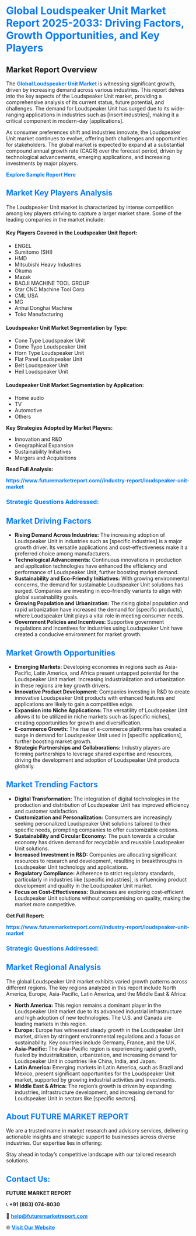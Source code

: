 <h1 style="color: #007BFF;">Global Loudspeaker Unit Market Report 2025-2033: Driving Factors, Growth Opportunities, and Key Players</h1>

<section id="overview">
<h2>Market Report Overview</h2>
<p>The <a href="https://www.futuremarketreport.com//industry-report/loudspeaker-unit-market" style="color: #007BFF; text-decoration: none;"><strong>Global Loudspeaker Unit Market</strong></a> is witnessing significant growth, driven by increasing demand across various industries. This report delves into the key aspects of the Loudspeaker Unit market, providing a comprehensive analysis of its current status, future potential, and challenges. The demand for Loudspeaker Unit has surged due to its wide-ranging applications in industries such as [insert industries], making it a critical component in modern-day [applications].</p>
<p>As consumer preferences shift and industries innovate, the Loudspeaker Unit market continues to evolve, offering both challenges and opportunities for stakeholders. The global market is expected to expand at a substantial compound annual growth rate (CAGR) over the forecast period, driven by technological advancements, emerging applications, and increasing investments by major players.</p>
</section>

<section id="overview">
<p><a href="https://www.futuremarketreport.com//request-sample/reportId=60880" style="color: #007BFF; text-decoration: none;"><strong>Explore Sample Report Here</strong></a></p>
</section>

<section id="key-players">
<h2 style="color: #007BFF;">Market Key Players Analysis</h2>
<p>The Loudspeaker Unit market is characterized by intense competition among key players striving to capture a larger market share. Some of the leading companies in the market include:</p>
<h4>Key Players Covered in the Loudspeaker Unit Report:</h4>
<ul><li>ENGEL</li><li>Sumitomo (SHI)</li><li>HMD</li><li>Mitsubishi Heavy Industries</li><li>Okuma</li><li>Mazak</li><li>BAOJI MACHINE TOOL GROUP</li><li>Star CNC Machine Tool Corp</li><li>CML USA</li><li>MG</li><li>Anhui Donghai Machine</li><li>Toko Manufacturing</li></ul>
<h4>Loudspeaker Unit Market Segmentation by Type:</h4>
<ul><li>Cone Type Loudspeaker Unit</li><li>Dome Type Loudspeaker Unit</li><li>Horn Type Loudspeaker Unit</li><li>Flat Panel Loudspeaker Unit</li><li>Belt Loudspeaker Unit</li><li>Heil Loudspeaker Unit</li></ul>

<h4>Loudspeaker Unit Market Segmentation by Application:</h4>
<ul><li>Home audio</li><li>TV</li><li>Automotive</li><li>Others</li></ul>
<p><strong>Key Strategies Adopted by Market Players:</strong></p>
<ul>
<li>Innovation and R&D</li>
<li>Geographical Expansion</li>
<li>Sustainability Initiatives</li>
<li>Mergers and Acquisitions</li>
</ul>
</section>

<section>
<p><strong>Read Full Analysis: </strong></p><a href="https://www.futuremarketreport.com//industry-report/loudspeaker-unit-market" style="color: #007BFF; text-decoration: none;"><strong>https://www.futuremarketreport.com//industry-report/loudspeaker-unit-market</strong></a>
<h3 style="color: #007BFF;">Strategic Questions Addressed:</h3>
</section>

<section id="driving-factors">
<h2 style="color: #007BFF;">Market Driving Factors</h2>
<ul>
<li><strong>Rising Demand Across Industries:</strong> The increasing adoption of Loudspeaker Unit in industries such as [specific industries] is a major growth driver. Its versatile applications and cost-effectiveness make it a preferred choice among manufacturers.</li>
<li><strong>Technological Advancements:</strong> Continuous innovations in production and application technologies have enhanced the efficiency and performance of Loudspeaker Unit, further boosting market demand.</li>
<li><strong>Sustainability and Eco-Friendly Initiatives:</strong> With growing environmental concerns, the demand for sustainable Loudspeaker Unit solutions has surged. Companies are investing in eco-friendly variants to align with global sustainability goals.</li>
<li><strong>Growing Population and Urbanization:</strong> The rising global population and rapid urbanization have increased the demand for [specific products], where Loudspeaker Unit plays a vital role in meeting consumer needs.</li>
<li><strong>Government Policies and Incentives:</strong> Supportive government regulations and incentives for industries using Loudspeaker Unit have created a conducive environment for market growth.</li>
</ul>
</section>

<section id="growth-opportunities">
<h2 style="color: #007BFF;">Market Growth Opportunities</h2>
<ul>
<li><strong>Emerging Markets:</strong> Developing economies in regions such as Asia-Pacific, Latin America, and Africa present untapped potential for the Loudspeaker Unit market. Increasing industrialization and urbanization in these regions are key growth drivers.</li>
<li><strong>Innovative Product Development:</strong> Companies investing in R&D to create innovative Loudspeaker Unit products with enhanced features and applications are likely to gain a competitive edge.</li>
<li><strong>Expansion into Niche Applications:</strong> The versatility of Loudspeaker Unit allows it to be utilized in niche markets such as [specific niches], creating opportunities for growth and diversification.</li>
<li><strong>E-commerce Growth:</strong> The rise of e-commerce platforms has created a surge in demand for Loudspeaker Unit used in [specific applications], further boosting market growth.</li>
<li><strong>Strategic Partnerships and Collaborations:</strong> Industry players are forming partnerships to leverage shared expertise and resources, driving the development and adoption of Loudspeaker Unit products globally.</li>
</ul>
</section>

<section id="trending-factors">
<h2 style="color: #007BFF;">Market Trending Factors</h2>
<ul>
<li><strong>Digital Transformation:</strong> The integration of digital technologies in the production and distribution of Loudspeaker Unit has improved efficiency and customer satisfaction.</li>
<li><strong>Customization and Personalization:</strong> Consumers are increasingly seeking personalized Loudspeaker Unit solutions tailored to their specific needs, prompting companies to offer customizable options.</li>
<li><strong>Sustainability and Circular Economy:</strong> The push towards a circular economy has driven demand for recyclable and reusable Loudspeaker Unit solutions.</li>
<li><strong>Increased Investment in R&D:</strong> Companies are allocating significant resources to research and development, resulting in breakthroughs in Loudspeaker Unit technology and applications.</li>
<li><strong>Regulatory Compliance:</strong> Adherence to strict regulatory standards, particularly in industries like [specific industries], is influencing product development and quality in the Loudspeaker Unit market.</li>
<li><strong>Focus on Cost-Effectiveness:</strong> Businesses are exploring cost-efficient Loudspeaker Unit solutions without compromising on quality, making the market more competitive.</li>
</ul>
</section>

<section>
<p><strong>Get Full Report: </strong></p><a href="https://www.futuremarketreport.com//industry-report/loudspeaker-unit-market" style="color: #007BFF; text-decoration: none;"><strong>https://www.futuremarketreport.com//industry-report/loudspeaker-unit-market</strong></a>
<h3 style="color: #007BFF;">Strategic Questions Addressed:</h3>
</section>


<section id="regional-analysis">
<h2 style="color: #007BFF;">Market Regional Analysis</h2>
<p>The global Loudspeaker Unit market exhibits varied growth patterns across different regions. The key regions analyzed in this report include North America, Europe, Asia-Pacific, Latin America, and the Middle East & Africa:</p>
<ul>
<li><strong>North America:</strong> This region remains a dominant player in the Loudspeaker Unit market due to its advanced industrial infrastructure and high adoption of new technologies. The U.S. and Canada are leading markets in this region.</li>
<li><strong>Europe:</strong> Europe has witnessed steady growth in the Loudspeaker Unit market, driven by stringent environmental regulations and a focus on sustainability. Key countries include Germany, France, and the U.K.</li>
<li><strong>Asia-Pacific:</strong> The Asia-Pacific region is experiencing rapid growth, fueled by industrialization, urbanization, and increasing demand for Loudspeaker Unit in countries like China, India, and Japan.</li>
<li><strong>Latin America:</strong> Emerging markets in Latin America, such as Brazil and Mexico, present significant opportunities for the Loudspeaker Unit market, supported by growing industrial activities and investments.</li>
<li><strong>Middle East & Africa:</strong> The region’s growth is driven by expanding industries, infrastructure development, and increasing demand for Loudspeaker Unit in sectors like [specific sectors].</li>
</ul>
</section>

<footer>
<h2 style="color: #007BFF;">About FUTURE MARKET REPORT</h2>
<p>We are a trusted name in market research and advisory services, delivering actionable insights and strategic support to businesses across diverse industries. Our expertise lies in offering:</p>

<p>Stay ahead in today’s competitive landscape with our tailored research solutions.</p>

<h2 style="color: #007BFF;">Contact Us:</h2>
<p><strong>FUTURE MARKET REPORT</strong></p>
<p>📞 <strong>+91 (883) 074-8030</strong></p>
<p>📧 <strong><a href="mailto:help@futuremarketreport.com" style="color: #007BFF;">help@futuremarketreport.com</a></strong></p>
<p>🌐 <strong><a href="https://www.futuremarketreport.com/" style="color: #007BFF;">Visit Our Website</a></strong></p>
</footer>
